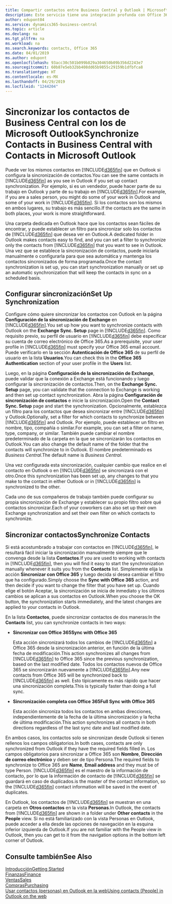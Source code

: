 ```yaml
---
title: Compartir contactos entre Business Central y Outlook | Microsoft Docs
description: Este servicio tiene una integración profunda con Office 365 para que pueda compartir contactos entre Outlook y Business Central.
author: edupont04
ms.service: dynamics365-business-central
ms.topic: article
ms.devlang: na
ms.tgt_pltfrm: na
ms.workload: na
ms.search.keywords: contacts, Office 365
ms.date: 04/01/2019
ms.author: edupont
ms.openlocfilehash: 93acc30c501b099b829a304650b09b356d2243e7
ms.sourcegitcommit: 60b87e5eb32bb408dd65b9855c29159b1dfbfca8
ms.translationtype: HT
ms.contentlocale: es-MX
ms.lasthandoff: 04/29/2019
ms.locfileid: "1244204"
---
```

# <a name="synchronize-contacts-in-business-central-with-contacts-in-microsoft-outlook"></a><span data-ttu-id="ed825-103">Sincronizar los contactos de Business Central con los de Microsoft Outlook</span><span class="sxs-lookup"><span data-stu-id="ed825-103">Synchronize Contacts in Business Central with Contacts in Microsoft Outlook</span></span>
<span data-ttu-id="ed825-104">Puede ver los mismos contactos en [!INCLUDE[d365fin](includes/d365fin_md.md)] que en Outlook si configura la sincronización de contactos.</span><span class="sxs-lookup"><span data-stu-id="ed825-104">You can see the same contacts in [!INCLUDE[d365fin](includes/d365fin_md.md)] as you see in Outlook if you set up contact synchronization.</span></span> <span data-ttu-id="ed825-105">Por ejemplo, si es un vendedor, puede hacer parte de su trabajo en Outlook y parte de su trabajo en [!INCLUDE[d365fin](includes/d365fin_md.md)].</span><span class="sxs-lookup"><span data-stu-id="ed825-105">For example, if you are a sales person, you might do some of your work in Outlook and some of your work in [!INCLUDE[d365fin](includes/d365fin_md.md)].</span></span> <span data-ttu-id="ed825-106">Si los contactos son los mismos en ambos lugares, su trabajo es más sencillo.</span><span class="sxs-lookup"><span data-stu-id="ed825-106">If the contacts are the same in both places, your work is more straightforward.</span></span>  

<span data-ttu-id="ed825-107">Una carpeta dedicada en Outlook hace que los contactos sean fáciles de encontrar, y puede establecer un filtro para sincronizar solo los contactos de [!INCLUDE[d365fin](includes/d365fin_md.md)] que desea ver en Outlook.</span><span class="sxs-lookup"><span data-stu-id="ed825-107">A dedicated folder in Outlook makes contacts easy to find, and you can set a filter to synchronize only the contacts from [!INCLUDE[d365fin](includes/d365fin_md.md)] that you want to see in Outlook.</span></span> <span data-ttu-id="ed825-108">Una vez que se establece la sincronización de contactos, puede iniciarla manualmente o configurarla para que sea automática y mantenga los contactos sincronizados de forma programada.</span><span class="sxs-lookup"><span data-stu-id="ed825-108">Once the contact synchronization is set up, you can start synchronization manually or set up an automatic synchronization that will keep the contacts in sync on a scheduled basis.</span></span>  

## <a name="set-up-synchronization"></a><span data-ttu-id="ed825-109">Configurar sincronización</span><span class="sxs-lookup"><span data-stu-id="ed825-109">Set Up Synchronization</span></span>
<span data-ttu-id="ed825-110">Configure cómo quiere sincronizar los contactos con Outlook en la página **Configuración de la sincronización de Exchange** en [!INCLUDE[d365fin](includes/d365fin_md.md)].</span><span class="sxs-lookup"><span data-stu-id="ed825-110">You set up how you want to synchronize contacts with Outlook on the **Exchange Sync. Setup** page in [!INCLUDE[d365fin](includes/d365fin_md.md)].</span></span> <span data-ttu-id="ed825-111">Como requisito previo, su perfil de usuario en [!INCLUDE[d365fin](includes/d365fin_md.md)] debe especificar su cuenta de correo electrónico de Office 365.</span><span class="sxs-lookup"><span data-stu-id="ed825-111">As a prerequisite, your user profile in [!INCLUDE[d365fin](includes/d365fin_md.md)] must specify your Office 365 email account.</span></span> <span data-ttu-id="ed825-112">Puede verificarlo en la sección **Autenticación de Office 365** de su perfil de usuario en la lista **Usuarios**.</span><span class="sxs-lookup"><span data-stu-id="ed825-112">You can check this in the **Office 365 Authentication** section of your user profile in the **Users** list.</span></span>  

<span data-ttu-id="ed825-113">Luego, en la página **Configuración de la sincronización de Exchange**, puede validar que la conexión a Exchange está funcionando y luego configurar la sincronización de contactos.</span><span class="sxs-lookup"><span data-stu-id="ed825-113">Then, on the **Exchange Sync. Setup** page, you can validate that the connection to Exchange is working and then set up contact synchronization.</span></span> <span data-ttu-id="ed825-114">Abra la página **Configuración de sincronización de contactos** e inicie la sincronización.</span><span class="sxs-lookup"><span data-stu-id="ed825-114">Open the **Contact Sync. Setup** page and start the synchronization.</span></span> <span data-ttu-id="ed825-115">Opcionalmente, establezca un filtro para los contactos que desea sincronizar entre [!INCLUDE[d365fin](includes/d365fin_md.md)] y Outlook.</span><span class="sxs-lookup"><span data-stu-id="ed825-115">Optionally, set a filter for which contacts to synchronize between [!INCLUDE[d365fin](includes/d365fin_md.md)] and Outlook.</span></span> <span data-ttu-id="ed825-116">Por ejemplo, puede establecer un filtro en nombre, tipo, compañía o similar.</span><span class="sxs-lookup"><span data-stu-id="ed825-116">For example, you can set a filter on name, type, company, or similar.</span></span> <span data-ttu-id="ed825-117">También puede cambiar el nombre predeterminado de la carpeta en la que se sincronizarán los contactos en Outlook.</span><span class="sxs-lookup"><span data-stu-id="ed825-117">You can also change the default name of the folder that the contacts will synchronize to in Outlook.</span></span> <span data-ttu-id="ed825-118">El nombre predeterminado es *Business Central*.</span><span class="sxs-lookup"><span data-stu-id="ed825-118">The default name is *Business Central*.</span></span>  

<span data-ttu-id="ed825-119">Una vez configurada esta sincronización, cualquier cambio que realice en el contacto en Outlook o en [!INCLUDE[d365fin](includes/d365fin_md.md)] se sincronizará con el otro.</span><span class="sxs-lookup"><span data-stu-id="ed825-119">Once this synchronization has been set up, any changes to that you make to the contact in either Outlook or in [!INCLUDE[d365fin](includes/d365fin_md.md)] is synchronized to the other.</span></span>  

<span data-ttu-id="ed825-120">Cada uno de sus compañeros de trabajo también puede configurar su propia sincronización de Exchange y establecer su propio filtro sobre qué contactos sincronizar.</span><span class="sxs-lookup"><span data-stu-id="ed825-120">Each of your coworkers can also set up their own Exchange synchronization and set their own filter on which contacts to synchronize.</span></span>  

## <a name="synchronize-contacts"></a><span data-ttu-id="ed825-121">Sincronizar contactos</span><span class="sxs-lookup"><span data-stu-id="ed825-121">Synchronize Contacts</span></span>
<span data-ttu-id="ed825-122">Si está acostumbrado a trabajar con contactos en [!INCLUDE[d365fin](includes/d365fin_md.md)], le resultará fácil iniciar la sincronización manualmente siempre que le convenga desde la lista **Contactos**.</span><span class="sxs-lookup"><span data-stu-id="ed825-122">If you are used to working with contacts in [!INCLUDE[d365fin](includes/d365fin_md.md)], then you will find it easy to start the synchronization manually whenever it suits you from the **Contacts** list.</span></span> <span data-ttu-id="ed825-123">Simplemente elija la acción **Sincronizar con Office 365** y luego decida si desea cambiar el filtro que ha configurado.</span><span class="sxs-lookup"><span data-stu-id="ed825-123">Simply choose the **Sync with Office 365** action, and then decide if you want to change the filter that you have set up.</span></span> <span data-ttu-id="ed825-124">Cuando elige el botón Aceptar, la sincronización se inicia de inmediato y los últimos cambios se aplican a sus contactos en Outlook.</span><span class="sxs-lookup"><span data-stu-id="ed825-124">When you choose the OK button, the synchronization starts immediately, and the latest changes are applied to your contacts in Outlook.</span></span>  

<span data-ttu-id="ed825-125">En la lista **Contactos**, puede sincronizar contactos de dos maneras:</span><span class="sxs-lookup"><span data-stu-id="ed825-125">In the **Contacts** list, you can synchronize contacts in two ways:</span></span>

* <span data-ttu-id="ed825-126">**Sincronizar con Office 365**</span><span class="sxs-lookup"><span data-stu-id="ed825-126">**Sync with Office 365**</span></span>

  <span data-ttu-id="ed825-127">Esta acción sincronizará todos los cambios de [!INCLUDE[d365fin](includes/d365fin_md.md)] a Office 365 desde la sincronización anterior, en función de la última fecha de modificación.</span><span class="sxs-lookup"><span data-stu-id="ed825-127">This action synchronizes all changes from [!INCLUDE[d365fin](includes/d365fin_md.md)] to Office 365 since the previous synchronization, based on the last modified date.</span></span> <span data-ttu-id="ed825-128">Todos los contactos nuevos de Office 365 se sincronizarán nuevamente a [!INCLUDE[d365fin](includes/d365fin_md.md)].</span><span class="sxs-lookup"><span data-stu-id="ed825-128">Any new contacts from Office 365 will be synchronized back to [!INCLUDE[d365fin](includes/d365fin_md.md)] as well.</span></span> <span data-ttu-id="ed825-129">Esto típicamente es más rápido que hacer una sincronización completa.</span><span class="sxs-lookup"><span data-stu-id="ed825-129">This is typically faster than doing a full sync.</span></span>  

* <span data-ttu-id="ed825-130">**Sincronización completa con Office 365**</span><span class="sxs-lookup"><span data-stu-id="ed825-130">**Full Sync with Office 365**</span></span>

  <span data-ttu-id="ed825-131">Esta acción sincroniza todos los contactos en ambas direcciones, independientemente de la fecha de la última sincronización y la fecha de última modificación.</span><span class="sxs-lookup"><span data-stu-id="ed825-131">This action synchronizes all contacts in both directions regardless of the last sync date and last modified date.</span></span>  

<span data-ttu-id="ed825-132">En ambos casos, los contactos solo se sincronizan desde Outlook si tienen rellenos los campos obligatorios.</span><span class="sxs-lookup"><span data-stu-id="ed825-132">In both cases, contacts are only synchronized from Outlook if they have the required fields filled in.</span></span> <span data-ttu-id="ed825-133">Los campos obligatorios para sincronizar a Office 365 son **Nombre**, **Dirección de correo electrónico** y deben ser de tipo Persona.</span><span class="sxs-lookup"><span data-stu-id="ed825-133">The required fields to synchronize to Office 365 are **Name**, **Email address** and they must be of type Person.</span></span> [!INCLUDE[d365fin](includes/d365fin_md.md)] <span data-ttu-id="ed825-134">es el maestro de la información de contacto, por lo que la información de contacto de [!INCLUDE[d365fin](includes/d365fin_md.md)] se guardará en caso de duplicados.</span><span class="sxs-lookup"><span data-stu-id="ed825-134">is the master of the contact information, so the [!INCLUDE[d365fin](includes/d365fin_md.md)] contact information will be saved in the event of duplicates.</span></span>  

<span data-ttu-id="ed825-135">En Outlook, los contactos de [!INCLUDE[d365fin](includes/d365fin_md.md)] se muestran en una carpeta en **Otros contactos** en la vista **Personas**.</span><span class="sxs-lookup"><span data-stu-id="ed825-135">In Outlook, the contacts from [!INCLUDE[d365fin](includes/d365fin_md.md)] are shown in a folder under **Other contacts** in the **People**  view.</span></span> <span data-ttu-id="ed825-136">Si no está familiarizado con la vista Personas en Outlook, puede acceder a ella desde las opciones de navegación en la esquina inferior izquierda de Outlook.</span><span class="sxs-lookup"><span data-stu-id="ed825-136">If you are not familiar with the People view in Outlook, then you can get to it from the navigation options in the bottom left corner of Outlook.</span></span>  

## <a name="see-also"></a><span data-ttu-id="ed825-137">Consulte también</span><span class="sxs-lookup"><span data-stu-id="ed825-137">See Also</span></span>
[<span data-ttu-id="ed825-138">Introducción</span><span class="sxs-lookup"><span data-stu-id="ed825-138">Getting Started</span></span>](product-get-started.md)  
[<span data-ttu-id="ed825-139">Finanzas</span><span class="sxs-lookup"><span data-stu-id="ed825-139">Finance</span></span>](finance.md)  
[<span data-ttu-id="ed825-140">Ventas</span><span class="sxs-lookup"><span data-stu-id="ed825-140">Sales</span></span>](sales-manage-sales.md)  
[<span data-ttu-id="ed825-141">Compras</span><span class="sxs-lookup"><span data-stu-id="ed825-141">Purchasing</span></span>](purchasing-manage-purchasing.md)  
[<span data-ttu-id="ed825-142">Usar contactos (personas) en Outlook en la web</span><span class="sxs-lookup"><span data-stu-id="ed825-142">Using contacts (People) in Outlook on the web</span></span>](https://support.office.com/en-us/article/Using-contacts-People-in-Outlook-on-the-web-1e3438c7-26b2-420c-87de-3cea9d31b5cb?appver=OWB150)  
